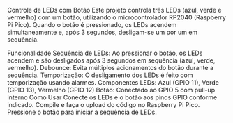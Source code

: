 Controle de LEDs com Botão
Este projeto controla três LEDs (azul, verde e vermelho) com um botão, utilizando o microcontrolador RP2040 (Raspberry Pi Pico). Quando o botão é pressionado, os LEDs acendem simultaneamente e, após 3 segundos, desligam-se um por um em sequência.

Funcionalidade
Sequência de LEDs: Ao pressionar o botão, os LEDs acendem e são desligados após 3 segundos em sequência (azul, verde, vermelho).
Debounce: Evita múltiplos acionamentos do botão durante a sequência.
Temporização: O desligamento dos LEDs é feito com temporização usando alarmes.
Componentes
LEDs: Azul (GPIO 11), Verde (GPIO 13), Vermelho (GPIO 12)
Botão: Conectado ao GPIO 5 com pull-up interno
Como Usar
Conecte os LEDs e o botão aos pinos GPIO conforme indicado.
Compile e faça o upload do código no Raspberry Pi Pico.
Pressione o botão para iniciar a sequência de LEDs.

